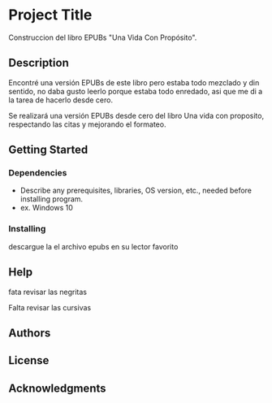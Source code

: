# Project Title

Construccion del libro EPUBs "Una Vida Con Propósito".

## Description

Encontré una versión EPUBs de este libro pero estaba todo mezclado y din sentido, no daba gusto leerlo porque estaba todo enredado, asi que me di a la tarea de hacerlo desde cero. 

Se realizará una versión EPUBs desde cero del libro Una vida con proposito, respectando las citas y mejorando el formateo.

## Getting Started

### Dependencies

* Describe any prerequisites, libraries, OS version, etc., needed before installing program.
* ex. Windows 10

### Installing

descargue la el archivo epubs en su lector favorito

## Help

fata revisar las negritas

Falta revisar las cursivas


## Authors

 

## License

 

## Acknowledgments
 
